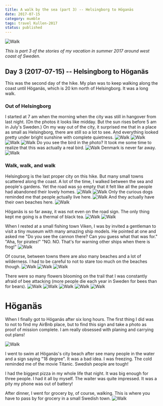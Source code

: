 ```yaml
---
title: A walk by the sea (part 3) -- Helsingborg to Höganäs
date: 2017-07-15
category: mumble
tags: travel Kullen-2017
status: published
---
```


![Walk]({static}/images/2017-07-15/01.jpg)

*This is part 3 of the stories of my vacation in summer 2017 around west coast of Sweden.*

<!-- END_SUMMARY -->

##  Day 3 (2017-07-15) -- Helsingborg to Höganäs

This was the second day of the hike. My plan was to keep walking along the coast until Höganäs,
which is 20 km north of Helsingborg. It was a long walk.

### Out of Helsingborg

I started at 7 am when the morning when the city was still in hangover from last night.  (On the
photos it looks like midday. But the sun rises before 5 am  in July's Sweden.) On my way out of the
city, it surprised me that in a place as small as Helsingborg, there are still so a lot to see. And
everything looked pretty under bright sunshine with complete quietness.
![Walk]({static}/images/2017-07-15/02.jpg)
![Walk]({static}/images/2017-07-15/03.jpg)
![Walk]({static}/images/2017-07-15/04.jpg)
![Walk]({static}/images/2017-07-15/05.jpg)
Do you see the bird in the photo? It took me some time to realize that this was actually a real bird.
![Walk]({static}/images/2017-07-15/06.jpg)
Denmark is never far away.
![Walk]({static}/images/2017-07-15/23.jpg)

### Walk, walk, and walk

Helsingborg is the last proper city on this hike. But many small towns scattered along the coast. A
lot of the time, I walked between the sea and people's gardens. Yet the road was so empty that
it felt like all the people had abandoned their lovely homes. 
![Walk]({static}/images/2017-07-15/07.jpg)
![Walk]({static}/images/2017-07-15/08.jpg)
Only the curious dogs reminded me that people actually live here.
![Walk]({static}/images/2017-07-15/10.jpg)
And they actually have their own beaches here.
![Walk]({static}/images/2017-07-15/14.jpg)

Höganäs is so far away, it was not even on the road sign.
The only thing kept me going is a thermal of black tea.
![Walk]({static}/images/2017-07-15/09.jpg)
![Walk]({static}/images/2017-07-15/22.jpg)

When I rested at a small fishing town Viken, I was by invited a gentleman to visit a tiny museum
with many amazing ship models. He pointed at one  and asked me "Do you see the cannon there? Can you
guess what that was for." "Aha, for pirates!" "NO. NO. That's for warning other ships when there is frog!"
![Walk]({static}/images/2017-07-15/15.jpg)

Of course, between towns there are also many beaches and a lot of wilderness. I had to be careful to
not to stare too much on the beaches though.
![Walk]({static}/images/2017-07-15/12.jpg)
![Walk]({static}/images/2017-07-15/13.jpg)
![Walk]({static}/images/2017-07-15/16.jpg)

There were so many flowers blooming on the trail that I was constantly afraid of bee attacking (more
people die each year in Sweden for bees than for bears).
![Walk]({static}/images/2017-07-15/11.jpg)
![Walk]({static}/images/2017-07-15/17.jpg)
![Walk]({static}/images/2017-07-15/18.jpg)
![Walk]({static}/images/2017-07-15/19.jpg)
![Walk]({static}/images/2017-07-15/20.jpg)

# Höganäs

When I finally got to Höganäs after six long hours. The first thing I did was to not to find my
AirBnb place, but to find this sign and take a photo as proof of mission complete. I am really
obsessed with planing and carrying out plans!

![Walk]({static}/images/2017-07-15/21.jpg)

I went to swim at Höganäs's city beach after see many people in the water and a sign saying "18
degree".  It was a bad idea.  I was freezing. The cold reminded me of the movie Titanic. Swedish
people are tough!

I had the biggest pizza in my whole life that night. It was big enough for three people. I had it
all by myself. The waiter was quite impressed. It was a pity my phone was out of battery!

After dinner, I went for grocery by, of course, walking. This is where you have to pass by for
grocery in a small Swedish town.
![Walk]({static}/images/2017-07-15/24.jpg)


